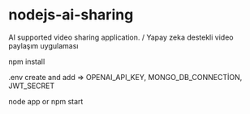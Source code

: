 # nodejs-ai-sharing
AI supported video sharing application. / Yapay zeka destekli video paylaşım uygulaması

npm install 

.env create and add => OPENAI_API_KEY, MONGO_DB_CONNECTİON, JWT_SECRET 

node app or npm start
